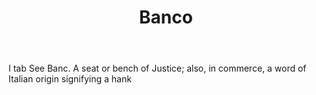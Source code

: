 ---
title: Banco
letter: B
permalink: "/definitions/bld-banco.html"
body: I tab See Banc. A seat or bench of Justice; also, in commerce, a word of Italian
  origin signifying a hank
published_at: '2018-07-07'
source: Black's Law Dictionary 2nd Ed (1910)
layout: post
---
